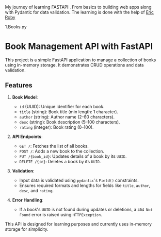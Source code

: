 My journey of learning FASTAPI .
From basics to building web apps along with Pydantic for data validation.
The learning is done with the help of [Eric Roby](https://www.youtube.com/playlist?list=PLK8U0kF0E_D6l19LhOGWhVZ3sQ6ujJKq)

1.Books.py
# Book Management API with FastAPI

This project is a simple FastAPI application to manage a collection of books using in-memory storage. It demonstrates CRUD operations and data validation.

## Features

1. **Book Model**: 
   - `id` (UUID): Unique identifier for each book.
   - `title` (string): Book title (min length: 1 character).
   - `author` (string): Author name (2–60 characters).
   - `desc` (string): Book description (5–100 characters).
   - `rating` (integer): Book rating (0–100).

2. **API Endpoints**:
   - `GET /`: Fetches the list of all books.
   - `POST /`: Adds a new book to the collection.
   - `PUT /{book_id}`: Updates details of a book by its `UUID`.
   - `DELETE /{id}`: Deletes a book by its `UUID`.

3. **Validation**:
   - Input data is validated using `pydantic`'s `Field()` constraints.
   - Ensures required formats and lengths for fields like `title`, `author`, `desc`, and `rating`.

4. **Error Handling**:
   - If a book's `UUID` is not found during updates or deletions, a `404 Not Found` error is raised using `HTTPException`.

This API is designed for learning purposes and currently uses in-memory storage for simplicity.
